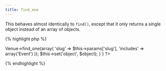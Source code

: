 ```yaml
---
title: find_one
---
```

This behaves almost identically to `find()`, except that it only returns a single object instead of an array of objects.

{% highlight php %}
<?php
class VenuesController extends MvcPublicController {
  
  public function show() {
    $object = this->Venue->find_one(array(
      'slug' => $this->params['slug'],
      'includes' => array('Event')
    ));
    $this->set('object', $object);
  }
  
}
?>
{% endhighlight %}